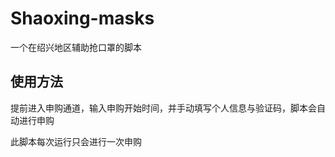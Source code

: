 # Shaoxing-masks
一个在绍兴地区辅助抢口罩的脚本

## 使用方法
提前进入申购通道，输入申购开始时间，并手动填写个人信息与验证码，脚本会自动进行申购

此脚本每次运行只会进行一次申购
